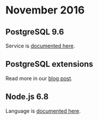 # November 2016

## PostgreSQL 9.6

Service is [documented here](https://docs.platform.sh/configuration/services/postgresql.html).

## PostgreSQL extensions

Read more in our [blog post](https://platform.sh/2016/11/21/postgresql-9.6-initial-release/).

## Node.js 6.8

Language is [documented here](https://docs.platform.sh/languages/nodejs.html).